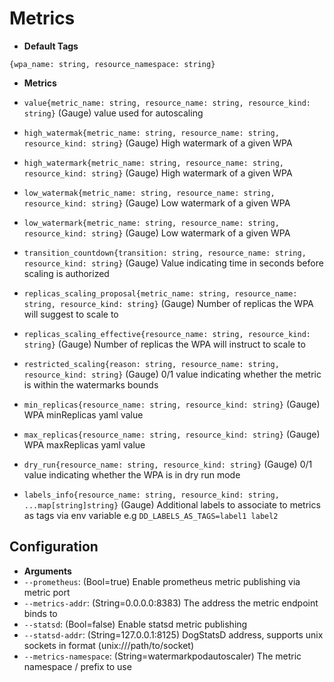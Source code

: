 # Metrics

* **Default Tags**

`{wpa_name: string, resource_namespace: string}`

* **Metrics**

* `value{metric_name: string, resource_name: string, resource_kind: string}` (Gauge) value used for autoscaling
* `high_watermak{metric_name: string, resource_name: string, resource_kind: string}` (Gauge) High watermark of a given WPA
* `high_watermark{metric_name: string, resource_name: string, resource_kind: string}` (Gauge) High watermark of a given WPA
* `low_watermak{metric_name: string, resource_name: string, resource_kind: string}` (Gauge) Low watermark of a given WPA
* `low_watermark{metric_name: string, resource_name: string, resource_kind: string}` (Gauge) Low watermark of a given WPA
* `transition_countdown{transition: string, resource_name: string, resource_kind: string}` (Gauge) Value indicating time in seconds before scaling is authorized
* `replicas_scaling_proposal{metric_name: string, resource_name: string, resource_kind: string}` (Gauge) Number of replicas the WPA will suggest to scale to
* `replicas_scaling_effective{resource_name: string, resource_kind: string}` (Gauge) Number of replicas the WPA will instruct to scale to
* `restricted_scaling{reason: string, resource_name: string, resource_kind: string}` (Gauge) 0/1 value indicating whether the metric is within the watermarks bounds
* `min_replicas{resource_name: string, resource_kind: string}` (Gauge) WPA minReplicas yaml value
* `max_replicas{resource_name: string, resource_kind: string}` (Gauge) WPA maxReplicas yaml value
* `dry_run{resource_name: string, resource_kind: string}` (Gauge) 0/1 value indicating whether the WPA is in dry run mode
* `labels_info{resource_name: string, resource_kind: string, ...map[string]string}` (Gauge) Additional labels to associate to metrics as tags via env variable e.g `DD_LABELS_AS_TAGS=label1 label2`

## Configuration

* **Arguments**
* `--prometheus`: (Bool=true) Enable prometheus metric publishing via metric port
* `--metrics-addr`: (String=0.0.0.0:8383) The address the metric endpoint binds to
* `--statsd`: (Bool=false) Enable statsd metric publishing
* `--statsd-addr`: (String=127.0.0.1:8125) DogStatsD address, supports unix sockets in format (unix:///path/to/socket)
* `--metrics-namespace`: (String=watermarkpodautoscaler) The metric namespace / prefix to use